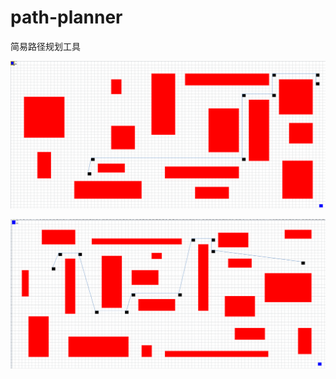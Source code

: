 # path-planner
简易路径规划工具

![示例1](https://github.com/Zsk-d/path-planner/blob/main/img/1.PNG)


![示例2](https://github.com/Zsk-d/path-planner/blob/main/img/2.PNG)
